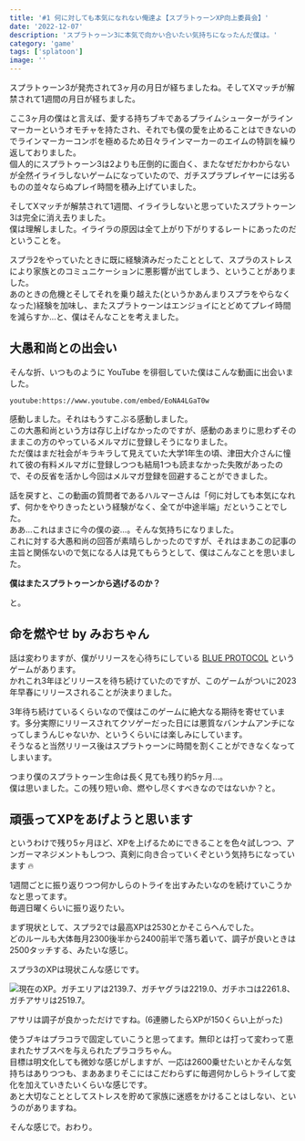 ```yaml
---
title: '#1 何に対しても本気になれない俺達よ【スプラトゥーンXP向上委員会】'
date: '2022-12-07'
description: 'スプラトゥーン3に本気で向かい合いたい気持ちになったんだ僕は。'
category: 'game'
tags: ['splatoon']
image: ''
---
```


スプラトゥーン3が発売されて3ヶ月の月日が経ちましたね。そしてXマッチが解禁されて1週間の月日が経ちました。

ここ3ヶ月の僕はと言えば、愛する持ちブキであるプライムシューターがラインマーカーというオモチャを持たされ、それでも僕の愛を止めることはできないのでラインマーカーコンボを極めるため日々ラインマーカーのエイムの特訓を繰り返しておりました。  
個人的にスプラトゥーン3は2よりも圧倒的に面白く、またなぜだかわからないが全然イライラしないゲームになっていたので、ガチスプラプレイヤーには劣るものの並々ならぬプレイ時間を積み上げていました。

そしてXマッチが解禁されて1週間、イライラしないと思っていたスプラトゥーン3は完全に消え去りました。  
僕は理解しました。イライラの原因は全て上がり下がりするレートにあったのだということを。

スプラ2をやっていたときに既に経験済みだったこととして、スプラのストレスにより家族とのコミュニケーションに悪影響が出てしまう、ということがありました。  
あのときの危機とそしてそれを乗り越えた(というかあんまりスプラをやらなくなった)経験を加味し、またスプラトゥーンはエンジョイにとどめてプレイ時間を減らすか…と、僕はそんなことを考えました。

## 大愚和尚との出会い

そんな折、いつものように YouTube を徘徊していた僕はこんな動画に出会いました。

`youtube:https://www.youtube.com/embed/EoNA4LGaT0w`

感動しました。それはもうすこぶる感動しました。  
この大愚和尚という方は存じ上げなかったのですが、感動のあまりに思わずそのままこの方のやっているメルマガに登録しそうになりました。  
ただ僕はまだ社会がキラキラして見えていた大学1年生の頃、津田大介さんに憧れて彼の有料メルマガに登録しつつも結局1つも読まなかった失敗があったので、その反省を活かし今回はメルマガ登録を回避することができました。

話を戻すと、この動画の質問者であるハルマーさんは「何に対しても本気になれず、何かをやりきったという経験がなく、全てが中途半端」だということでした。  
ああ…これはまさに今の僕の姿…。そんな気持ちになりました。  
これに対する大愚和尚の回答が素晴らしかったのですが、それはまあこの記事の主旨と関係ないので気になる人は見てもらうとして、僕はこんなことを思いました。

**僕はまたスプラトゥーンから逃げるのか？**

と。

## 命を燃やせ by みおちゃん

話は変わりますが、僕がリリースを心待ちにしている [BLUE PROTOCOL](https://blue-protocol.com/) というゲームがあります。  
かれこれ3年ほどリリースを待ち続けていたのですが、このゲームがついに2023年早春にリリースされることが決まりました。

3年待ち続けているくらいなので僕はこのゲームに絶大なる期待を寄せています。多分実際にリリースされてクソゲーだった日には悪質なバンナムアンチになってしまうんじゃないか、というくらいには楽しみにしています。  
そうなると当然リリース後はスプラトゥーンに時間を割くことができなくなってしまいます。

つまり僕のスプラトゥーン生命は長く見ても残り約5ヶ月…。  
僕は思いました。この残り短い命、燃やし尽くすべきなのではないか？と。

## 頑張ってXPをあげようと思います

というわけで残り5ヶ月ほど、XPを上げるためにできることを色々試しつつ、アンガーマネジメントもしつつ、真剣に向き合っていくぞという気持ちになっています :fire:

1週間ごとに振り返りつつ何かしらのトライを出すみたいなのを続けていこうかなと思ってます。  
毎週日曜くらいに振り返りたい。

まず現状として、スプラ2では最高XPは2530とかそこらへんでした。  
どのルールも大体毎月2300後半から2400前半で落ち着いて、調子が良いときは2500タッチする、みたいな感じ。

スプラ3のXPは現状こんな感じです。

![現在のXP。ガチエリアは2139.7、ガチヤグラは2219.0、ガチホコは2261.8、ガチアサリは2519.7。](/images/blog/2022/12/splatoon-training-001/01.png)

アサリは調子が良かっただけですね。(6連勝したらXPが150くらい上がった)

使うブキはプラコラで固定していこうと思ってます。無印とは打って変わって恵まれたサブスペを与えられたプラコラちゃん。  
目標は明文化しても微妙な感じがしますが、一応は2600乗せたいとかそんな気持ちはありつつも、まああまりそこにはこだわらずに毎週何かしらトライして変化を加えていきたいくらいな感じです。  
あと大切なこととしてストレスを貯めて家族に迷惑をかけることはしない、というのがありますね。

そんな感じで。おわり。
